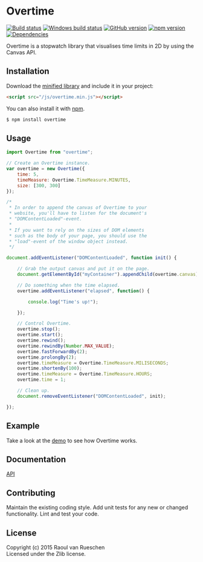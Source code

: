 # Overtime 
[![Build status](https://travis-ci.org/vanruesc/overtime.svg?branch=master)](https://travis-ci.org/vanruesc/overtime) 
[![Windows build status](https://ci.appveyor.com/api/projects/status/t7fv9k65w0wmyfea?svg=true)](https://ci.appveyor.com/project/vanruesc/overtime) 
[![GitHub version](https://badge.fury.io/gh/vanruesc%2Fovertime.svg)](http://badge.fury.io/gh/vanruesc%2Fovertime) 
[![npm version](https://badge.fury.io/js/overtime.svg)](http://badge.fury.io/js/overtime) 
[![Dependencies](https://david-dm.org/vanruesc/overtime.svg?branch=master)](https://david-dm.org/vanruesc/overtime)

Overtime is a stopwatch library that visualises time limits in 2D by using the Canvas API.


## Installation

Download the [minified library](http://vanruesc.github.io/overtime/build/overtime.min.js) and include it in your project:

```html
<script src="/js/overtime.min.js"></script>
```

You can also install it with [npm](https://www.npmjs.com).

```sh
$ npm install overtime
``` 


## Usage

```javascript
import Overtime from "overtime";

// Create an Overtime instance.
var overtime = new Overtime({
	time: 5,
	timeMeasure: Overtime.TimeMeasure.MINUTES,
	size: [300, 300]
});

/*
 * In order to append the canvas of Overtime to your 
 * website, you'll have to listen for the document's
 * "DOMContentLoaded"-event.
 *
 * If you want to rely on the sizes of DOM elements 
 * such as the body of your page, you should use the
 * "load"-event of the window object instead.
 */

document.addEventListener("DOMContentLoaded", function init() {

	// Grab the output canvas and put it on the page.
	document.getElementById("myContainer").appendChild(overtime.canvas);

	// Do something when the time elapsed.
	overtime.addEventListener("elapsed", function() {

		console.log("Time's up!");

	});

	// Control Overtime.
	overtime.stop();
	overtime.start();
	overtime.rewind();
	overtime.rewindBy(Number.MAX_VALUE);
	overtime.fastForwardBy(2);
	overtime.prolongBy(2);
	overtime.timeMeasure = Overtime.TimeMeasure.MILISECONDS;
	overtime.shortenBy(100);
	overtime.timeMeasure = Overtime.TimeMeasure.HOURS;
	overtime.time = 1;

	// Clean up.
	document.removeEventListener("DOMContentLoaded", init);

});
```

## Example
Take a look at the [demo](https://vanruesc.github.io/overtime/demo) to see how Overtime works.


## Documentation
[API](http://vanruesc.github.io/overtime/docs)


## Contributing
Maintain the existing coding style. Add unit tests for any new or changed functionality. Lint and test your code.


## License
Copyright (c) 2015 Raoul van Rueschen  
Licensed under the Zlib license.
